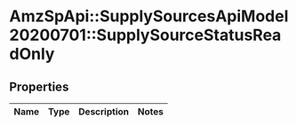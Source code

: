 # AmzSpApi::SupplySourcesApiModel20200701::SupplySourceStatusReadOnly

## Properties
Name | Type | Description | Notes
------------ | ------------- | ------------- | -------------

